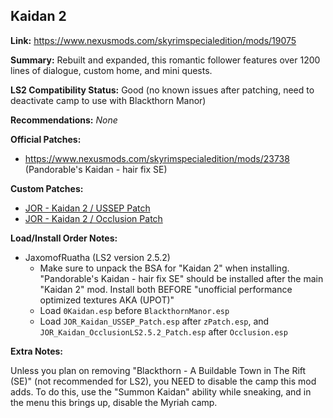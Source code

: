 ## Kaidan 2

**Link:** https://www.nexusmods.com/skyrimspecialedition/mods/19075

**Summary:** Rebuilt and expanded, this romantic follower features over 1200 lines of dialogue, custom home, and mini quests. 

**LS2 Compatibility Status:** Good (no known issues after patching, need to deactivate camp to use with Blackthorn Manor)

**Recommendations:** 
_None_

**Official Patches:**
* https://www.nexusmods.com/skyrimspecialedition/mods/23738 (Pandorable's Kaidan - hair fix SE)

**Custom Patches:**
* [JOR - Kaidan 2 / USSEP Patch](/custom-patches/JOR_Kaidan_USSEP_Patch.esp)
* [JOR - Kaidan 2 / Occlusion Patch](/custom-patches/2.5.2/JOR_Kaidan_OcclusionLS2.5.2_Patch.esp)

**Load/Install Order Notes:**
* JaxomofRuatha (LS2 version 2.5.2)
  * Make sure to unpack the BSA for "Kaidan 2" when installing. "Pandorable's Kaidan - hair fix SE" should be installed after the main "Kaidan 2" mod. Install both BEFORE "unofficial performance optimized textures AKA (UPOT)"
  * Load `0Kaidan.esp` before `BlackthornManor.esp`
  * Load `JOR_Kaidan_USSEP_Patch.esp` after `zPatch.esp`, and `JOR_Kaidan_OcclusionLS2.5.2_Patch.esp` after `Occlusion.esp`

**Extra Notes:**

Unless you plan on removing "Blackthorn - A Buildable Town in The Rift (SE)" (not recommended for LS2), you NEED to disable the camp this mod adds. To do this, use the "Summon Kaidan" ability while sneaking, and in the menu this brings up, disable the Myriah camp.